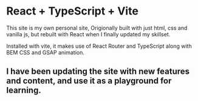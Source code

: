 # React + TypeScript + Vite

This site is my own personal site, Origionally built with just html, css and vanilla js, but rebuilt with React when I finally updated my skillset.

Installed with vite, it makes use of React Router and TypeScript along with BEM CSS and GSAP animation.

## I have been updating the site with new features and content, and use it as a playground for learning.
